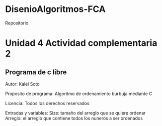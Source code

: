 # DisenioAlgoritmos-FCA
Repositorio 

# Unidad 4 Actividad complementaria 2
## Programa de c libre

Autor: Kalel Soto

Proposito de programa: Algoritmo de ordenamiento burbuja mediante C

Licencia: Todos los derechos reservados

Entradas y variables: 
    Size: tamaño del arreglo que se quiere ordenar
    Arreglo: el arreglo que contiene todos los nuneros a ser ordenados